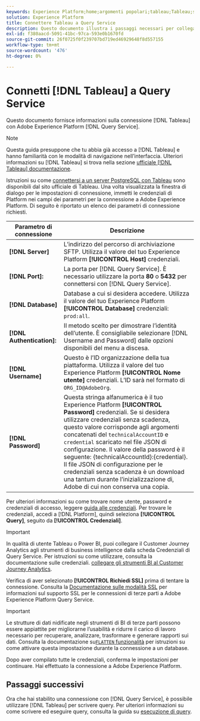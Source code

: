 ```yaml
---
keywords: Experience Platform;home;argomenti popolari;tableau;Tableau;servizio query;servizio query;connettersi al servizio query;
solution: Experience Platform
title: Connettere Tableau a Query Service
description: Questo documento illustra i passaggi necessari per collegare Tableau a Adobe Experience Platform Query Service.
exl-id: f380aacd-5091-41bc-97ca-593e0b1670fd
source-git-commit: 26f0725f0f239707bd719ed46929648f8d557155
workflow-type: tm+mt
source-wordcount: '476'
ht-degree: 0%

---
```


# Connetti [!DNL Tableau] a Query Service

Questo documento fornisce informazioni sulla connessione [!DNL Tableau] con Adobe Experience Platform [!DNL Query Service].

>[!NOTE]
>
> Questa guida presuppone che tu abbia già accesso a [!DNL Tableau] e hanno familiarità con le modalità di navigazione nell’interfaccia. Ulteriori informazioni su [!DNL Tableau] si trova nella sezione [ufficiale [!DNL Tableau] documentazione](https://help.tableau.com/current/pro/desktop/en-us/default.htm).

Istruzioni su come [connettersi a un server PostgreSQL con Tableau](https://help.tableau.com/current/pro/desktop/en-us/examples_postgresql.htm) sono disponibili dal sito ufficiale di Tableau. Una volta visualizzata la finestra di dialogo per le impostazioni di connessione, immetti le credenziali di Platform nei campi dei parametri per la connessione a Adobe Experience Platform. Di seguito è riportato un elenco dei parametri di connessione richiesti.

| Parametro di connessione | Descrizione |
|---|---|
| **[!DNL Server]** | L’indirizzo del percorso di archiviazione SFTP. Utilizza il valore del tuo Experience Platform **[!UICONTROL Host]** credenziali. |
| **[!DNL Port]:** | La porta per [!DNL Query Service]. È necessario utilizzare la porta **80** o **5432** per connettersi con [!DNL Query Service]. |
| **[!DNL Database]** | Database a cui si desidera accedere. Utilizza il valore del tuo Experience Platform **[!UICONTROL Database]** credenziali: `prod:all`. |
| **[!DNL Authentication]:** | Il metodo scelto per dimostrare l’identità dell’utente. È consigliabile selezionare [!DNL Username and Password] dalle opzioni disponibili del menu a discesa. |
| **[!DNL Username]** | Questo è l’ID organizzazione della tua piattaforma. Utilizza il valore del tuo Experience Platform **[!UICONTROL Nome utente]** credenziali. L’ID sarà nel formato di `ORG_ID@AdobeOrg`. |
| **[!DNL Password]** | Questa stringa alfanumerica è il tuo Experience Platform **[!UICONTROL Password]** credenziali. Se si desidera utilizzare credenziali senza scadenza, questo valore corrisponde agli argomenti concatenati del `technicalAccountID` e `credential` scaricato nel file JSON di configurazione. Il valore della password è il seguente: {technicalAccountId}:{credential}. Il file JSON di configurazione per le credenziali senza scadenza è un download una tantum durante l’inizializzazione di, Adobe di cui non conserva una copia. |

Per ulteriori informazioni su come trovare nome utente, password e credenziali di accesso, leggere [guida alle credenziali](../ui/credentials.md). Per trovare le credenziali, accedi a [!DNL Platform], quindi seleziona **[!UICONTROL Query]**, seguito da **[!UICONTROL Credenziali]**.

>[!IMPORTANT]
>
>In qualità di utente Tableau o Power BI, puoi collegare il Customer Journey Analytics agli strumenti di business intelligence dalla scheda Credenziali di Query Service. Per istruzioni su come utilizzare, consulta la documentazione sulle credenziali. [collegare gli strumenti BI al Customer Journey Analytics](../ui/credentials.md#connect-to-customer-journey-analytics).

Verifica di aver selezionato **[!UICONTROL Richiedi SSL]** prima di tentare la connessione. Consulta la [Documentazione sulle modalità SSL](./ssl-modes.md) per informazioni sul supporto SSL per le connessioni di terze parti a Adobe Experience Platform Query Service.

>[!IMPORTANT]
>
>Le strutture di dati nidificate negli strumenti di BI di terze parti possono essere appiattite per migliorarne l’usabilità e ridurre il carico di lavoro necessario per recuperare, analizzare, trasformare e generare rapporti sui dati. Consulta la documentazione su[`FLATTEN` funzionalità](../key-concepts/flatten-nested-data.md) per istruzioni su come attivare questa impostazione durante la connessione a un database.

Dopo aver compilato tutte le credenziali, conferma le impostazioni per continuare. Hai effettuato la connessione a Adobe Experience Platform.

## Passaggi successivi

Ora che hai stabilito una connessione con [!DNL Query Service], è possibile utilizzare [!DNL Tableau] per scrivere query. Per ulteriori informazioni su come scrivere ed eseguire query, consulta la guida su [esecuzione di query](../best-practices/writing-queries.md).
